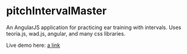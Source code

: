 # pitchIntervalMaster
An AngularJS application for practicing ear training with intervals. Uses teoria.js, wad.js, angular, and many css libraries.

Live demo here: [a link](15Dkatz.github.io/pitchIntervalMaster/)

